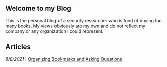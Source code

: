 ## Welcome to my Blog

This is the personal blog of a security researcher who is fond of buying too many books. My views obviously are my own and do not reflect my company or any organization I could represent. 


## Articles
*8/8/2021* | [Organizing Bookmarks and Asking Questions](https://steelsleuth.github.io/vigilant-meme/Organizing-Bookmarks) 

